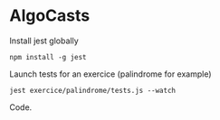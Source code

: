 # AlgoCasts

Install jest globally

<code>npm install -g jest</code>

Launch tests for an exercice (palindrome for example)

<code>jest exercice/palindrome/tests.js --watch</code>

Code.
